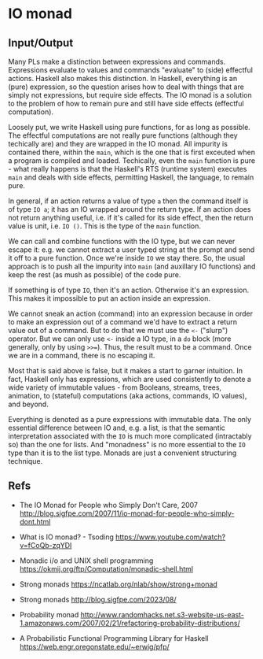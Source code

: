 # IO monad

## Input/Output

Many PLs make a distinction between expressions and commands. Expressions evaluate to values and commands "evaluate" to (side) effectful actions. Haskell also makes this distinction. In Haskell, everything is an (pure) expression, so the question arises how to deal with things that are simply not expressions, but require side effects. The IO monad is a solution to the problem of how to remain pure and still have side effects (effectful computation).

Loosely put, we write Haskell using pure functions, for as long as possible. The effectful computations are not really pure functions (although they techically are) and they are wrapped in the IO monad. All impurity is contained there, within the `main`, which is the one that is first exceuted when a program is compiled and loaded. Techically, even the `main` function is pure - what really happens is that the Haskell's RTS (runtime system) executes `main` and deals with side effects, permitting Haskell, the language, to remain pure.

In general, if an action returns a value of type `a` then the command itself is of type `IO a`; it has an IO wrapped around the return type. If an action does not return anything useful, i.e. if it's called for its side effect, then the return value is unit, i.e. `IO ()`. This is the type of the `main` function.

We can call and combine functions with the IO type, but we can never escape it: e.g. we cannot extract a user typed string at the prompt and send it off to a pure function. Once we're inside `IO` we stay there. So, the usual approach is to push all the impurity into `main` (and auxillary IO functions) and keep the rest (as mush as possible) of the code pure.

If something is of type `IO`, then it's an action. Otherwise it's an expression. This makes it impossible to put an action inside an expression.

We cannot sneak an action (command) into an expression because in order to make an expression out of a command we'd have to extract a return value out of a command. But to do that we must use the `<-` ("slurp") operator. But we can only use `<-` inside a IO type, in a `do` block (more generally, only by using `>>=`). Thus, the result must to be a command. Once we are in a command, there is no escaping it.

Most that is said above is false, but it makes a start to garner intuition. In fact, Haskell only has expressions, which are used consistently to denote a wide variety of immutable values - from Booleans, streams, trees, animation, to (stateful) computations (aka actions, commands, IO values), and beyond.

Everything is denoted as a pure expressions with immutable data. The only essential difference between IO and, e.g. a list, is that the semantic interpretation associated with the `IO` is much more complicated (intractably so) than the one for lists. And "monadness" is no more essential to the `IO` type than it is to the list type. Monads are just a convenient structuring technique.




## Refs

* The IO Monad for People who Simply Don't Care, 2007
http://blog.sigfpe.com/2007/11/io-monad-for-people-who-simply-dont.html

* What is IO monad? - Tsoding
https://www.youtube.com/watch?v=fCoQb-zqYDI

* Monadic i/o and UNIX shell programming
https://okmij.org/ftp/Computation/monadic-shell.html

* Strong monads
https://ncatlab.org/nlab/show/strong+monad

* Strong monads
http://blog.sigfpe.com/2023/08/

* Probability monad
http://www.randomhacks.net.s3-website-us-east-1.amazonaws.com/2007/02/21/refactoring-probability-distributions/

* A Probabilistic Functional Programming Library for Haskell
https://web.engr.oregonstate.edu/~erwig/pfp/
